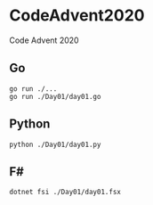 # CodeAdvent2020
Code Advent 2020

## Go
``` shell
go run ./...
go run ./Day01/day01.go
```

## Python
``` shell
python ./Day01/day01.py
```

## F#
``` shell
dotnet fsi ./Day01/day01.fsx
```



